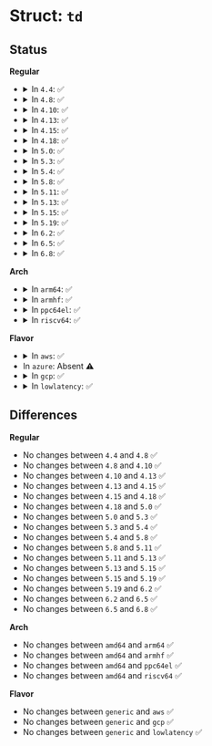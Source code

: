 # Struct: <code>td</code>

## Status
<b>Regular</b>
<ul>
<li>
<details>
<summary>In <code>4.4</code>: ✅</summary>

```c
struct td {
    __hc32 hwINFO;
    __hc32 hwCBP;
    __hc32 hwNextTD;
    __hc32 hwBE;
    __hc16 hwPSW[2];
    __u8 index;
    struct ed *ed;
    struct td *td_hash;
    struct td *next_dl_td;
    struct urb *urb;
    dma_addr_t td_dma;
    dma_addr_t data_dma;
    struct list_head td_list;
};
```
</details>
</li>
<li>
<details>
<summary>In <code>4.8</code>: ✅</summary>

```c
struct td {
    __hc32 hwINFO;
    __hc32 hwCBP;
    __hc32 hwNextTD;
    __hc32 hwBE;
    __hc16 hwPSW[2];
    __u8 index;
    struct ed *ed;
    struct td *td_hash;
    struct td *next_dl_td;
    struct urb *urb;
    dma_addr_t td_dma;
    dma_addr_t data_dma;
    struct list_head td_list;
};
```
</details>
</li>
<li>
<details>
<summary>In <code>4.10</code>: ✅</summary>

```c
struct td {
    __hc32 hwINFO;
    __hc32 hwCBP;
    __hc32 hwNextTD;
    __hc32 hwBE;
    __hc16 hwPSW[2];
    __u8 index;
    struct ed *ed;
    struct td *td_hash;
    struct td *next_dl_td;
    struct urb *urb;
    dma_addr_t td_dma;
    dma_addr_t data_dma;
    struct list_head td_list;
};
```
</details>
</li>
<li>
<details>
<summary>In <code>4.13</code>: ✅</summary>

```c
struct td {
    __hc32 hwINFO;
    __hc32 hwCBP;
    __hc32 hwNextTD;
    __hc32 hwBE;
    __hc16 hwPSW[2];
    __u8 index;
    struct ed *ed;
    struct td *td_hash;
    struct td *next_dl_td;
    struct urb *urb;
    dma_addr_t td_dma;
    dma_addr_t data_dma;
    struct list_head td_list;
};
```
</details>
</li>
<li>
<details>
<summary>In <code>4.15</code>: ✅</summary>

```c
struct td {
    __hc32 hwINFO;
    __hc32 hwCBP;
    __hc32 hwNextTD;
    __hc32 hwBE;
    __hc16 hwPSW[2];
    __u8 index;
    struct ed *ed;
    struct td *td_hash;
    struct td *next_dl_td;
    struct urb *urb;
    dma_addr_t td_dma;
    dma_addr_t data_dma;
    struct list_head td_list;
};
```
</details>
</li>
<li>
<details>
<summary>In <code>4.18</code>: ✅</summary>

```c
struct td {
    __hc32 hwINFO;
    __hc32 hwCBP;
    __hc32 hwNextTD;
    __hc32 hwBE;
    __hc16 hwPSW[2];
    __u8 index;
    struct ed *ed;
    struct td *td_hash;
    struct td *next_dl_td;
    struct urb *urb;
    dma_addr_t td_dma;
    dma_addr_t data_dma;
    struct list_head td_list;
};
```
</details>
</li>
<li>
<details>
<summary>In <code>5.0</code>: ✅</summary>

```c
struct td {
    __hc32 hwINFO;
    __hc32 hwCBP;
    __hc32 hwNextTD;
    __hc32 hwBE;
    __hc16 hwPSW[2];
    __u8 index;
    struct ed *ed;
    struct td *td_hash;
    struct td *next_dl_td;
    struct urb *urb;
    dma_addr_t td_dma;
    dma_addr_t data_dma;
    struct list_head td_list;
};
```
</details>
</li>
<li>
<details>
<summary>In <code>5.3</code>: ✅</summary>

```c
struct td {
    __hc32 hwINFO;
    __hc32 hwCBP;
    __hc32 hwNextTD;
    __hc32 hwBE;
    __hc16 hwPSW[2];
    __u8 index;
    struct ed *ed;
    struct td *td_hash;
    struct td *next_dl_td;
    struct urb *urb;
    dma_addr_t td_dma;
    dma_addr_t data_dma;
    struct list_head td_list;
};
```
</details>
</li>
<li>
<details>
<summary>In <code>5.4</code>: ✅</summary>

```c
struct td {
    __hc32 hwINFO;
    __hc32 hwCBP;
    __hc32 hwNextTD;
    __hc32 hwBE;
    __hc16 hwPSW[2];
    __u8 index;
    struct ed *ed;
    struct td *td_hash;
    struct td *next_dl_td;
    struct urb *urb;
    dma_addr_t td_dma;
    dma_addr_t data_dma;
    struct list_head td_list;
};
```
</details>
</li>
<li>
<details>
<summary>In <code>5.8</code>: ✅</summary>

```c
struct td {
    __hc32 hwINFO;
    __hc32 hwCBP;
    __hc32 hwNextTD;
    __hc32 hwBE;
    __hc16 hwPSW[2];
    __u8 index;
    struct ed *ed;
    struct td *td_hash;
    struct td *next_dl_td;
    struct urb *urb;
    dma_addr_t td_dma;
    dma_addr_t data_dma;
    struct list_head td_list;
};
```
</details>
</li>
<li>
<details>
<summary>In <code>5.11</code>: ✅</summary>

```c
struct td {
    __hc32 hwINFO;
    __hc32 hwCBP;
    __hc32 hwNextTD;
    __hc32 hwBE;
    __hc16 hwPSW[2];
    __u8 index;
    struct ed *ed;
    struct td *td_hash;
    struct td *next_dl_td;
    struct urb *urb;
    dma_addr_t td_dma;
    dma_addr_t data_dma;
    struct list_head td_list;
};
```
</details>
</li>
<li>
<details>
<summary>In <code>5.13</code>: ✅</summary>

```c
struct td {
    __hc32 hwINFO;
    __hc32 hwCBP;
    __hc32 hwNextTD;
    __hc32 hwBE;
    __hc16 hwPSW[2];
    __u8 index;
    struct ed *ed;
    struct td *td_hash;
    struct td *next_dl_td;
    struct urb *urb;
    dma_addr_t td_dma;
    dma_addr_t data_dma;
    struct list_head td_list;
};
```
</details>
</li>
<li>
<details>
<summary>In <code>5.15</code>: ✅</summary>

```c
struct td {
    __hc32 hwINFO;
    __hc32 hwCBP;
    __hc32 hwNextTD;
    __hc32 hwBE;
    __hc16 hwPSW[2];
    __u8 index;
    struct ed *ed;
    struct td *td_hash;
    struct td *next_dl_td;
    struct urb *urb;
    dma_addr_t td_dma;
    dma_addr_t data_dma;
    struct list_head td_list;
};
```
</details>
</li>
<li>
<details>
<summary>In <code>5.19</code>: ✅</summary>

```c
struct td {
    __hc32 hwINFO;
    __hc32 hwCBP;
    __hc32 hwNextTD;
    __hc32 hwBE;
    __hc16 hwPSW[2];
    __u8 index;
    struct ed *ed;
    struct td *td_hash;
    struct td *next_dl_td;
    struct urb *urb;
    dma_addr_t td_dma;
    dma_addr_t data_dma;
    struct list_head td_list;
};
```
</details>
</li>
<li>
<details>
<summary>In <code>6.2</code>: ✅</summary>

```c
struct td {
    __hc32 hwINFO;
    __hc32 hwCBP;
    __hc32 hwNextTD;
    __hc32 hwBE;
    __hc16 hwPSW[2];
    __u8 index;
    struct ed *ed;
    struct td *td_hash;
    struct td *next_dl_td;
    struct urb *urb;
    dma_addr_t td_dma;
    dma_addr_t data_dma;
    struct list_head td_list;
};
```
</details>
</li>
<li>
<details>
<summary>In <code>6.5</code>: ✅</summary>

```c
struct td {
    __hc32 hwINFO;
    __hc32 hwCBP;
    __hc32 hwNextTD;
    __hc32 hwBE;
    __hc16 hwPSW[2];
    __u8 index;
    struct ed *ed;
    struct td *td_hash;
    struct td *next_dl_td;
    struct urb *urb;
    dma_addr_t td_dma;
    dma_addr_t data_dma;
    struct list_head td_list;
};
```
</details>
</li>
<li>
<details>
<summary>In <code>6.8</code>: ✅</summary>

```c
struct td {
    __hc32 hwINFO;
    __hc32 hwCBP;
    __hc32 hwNextTD;
    __hc32 hwBE;
    __hc16 hwPSW[2];
    __u8 index;
    struct ed *ed;
    struct td *td_hash;
    struct td *next_dl_td;
    struct urb *urb;
    dma_addr_t td_dma;
    dma_addr_t data_dma;
    struct list_head td_list;
};
```
</details>
</li>
</ul>
<b>Arch</b>
<ul>
<li>
<details>
<summary>In <code>arm64</code>: ✅</summary>

```c
struct td {
    __hc32 hwINFO;
    __hc32 hwCBP;
    __hc32 hwNextTD;
    __hc32 hwBE;
    __hc16 hwPSW[2];
    __u8 index;
    struct ed *ed;
    struct td *td_hash;
    struct td *next_dl_td;
    struct urb *urb;
    dma_addr_t td_dma;
    dma_addr_t data_dma;
    struct list_head td_list;
};
```
</details>
</li>
<li>
<details>
<summary>In <code>armhf</code>: ✅</summary>

```c
struct td {
    __hc32 hwINFO;
    __hc32 hwCBP;
    __hc32 hwNextTD;
    __hc32 hwBE;
    __hc16 hwPSW[2];
    __u8 index;
    struct ed *ed;
    struct td *td_hash;
    struct td *next_dl_td;
    struct urb *urb;
    dma_addr_t td_dma;
    dma_addr_t data_dma;
    struct list_head td_list;
};
```
</details>
</li>
<li>
<details>
<summary>In <code>ppc64el</code>: ✅</summary>

```c
struct td {
    __hc32 hwINFO;
    __hc32 hwCBP;
    __hc32 hwNextTD;
    __hc32 hwBE;
    __hc16 hwPSW[2];
    __u8 index;
    struct ed *ed;
    struct td *td_hash;
    struct td *next_dl_td;
    struct urb *urb;
    dma_addr_t td_dma;
    dma_addr_t data_dma;
    struct list_head td_list;
};
```
</details>
</li>
<li>
<details>
<summary>In <code>riscv64</code>: ✅</summary>

```c
struct td {
    __hc32 hwINFO;
    __hc32 hwCBP;
    __hc32 hwNextTD;
    __hc32 hwBE;
    __hc16 hwPSW[2];
    __u8 index;
    struct ed *ed;
    struct td *td_hash;
    struct td *next_dl_td;
    struct urb *urb;
    dma_addr_t td_dma;
    dma_addr_t data_dma;
    struct list_head td_list;
};
```
</details>
</li>
</ul>
<b>Flavor</b>
<ul>
<li>
<details>
<summary>In <code>aws</code>: ✅</summary>

```c
struct td {
    __hc32 hwINFO;
    __hc32 hwCBP;
    __hc32 hwNextTD;
    __hc32 hwBE;
    __hc16 hwPSW[2];
    __u8 index;
    struct ed *ed;
    struct td *td_hash;
    struct td *next_dl_td;
    struct urb *urb;
    dma_addr_t td_dma;
    dma_addr_t data_dma;
    struct list_head td_list;
};
```
</details>
</li>
<li>
In <code>azure</code>: Absent ⚠️
</li>
<li>
<details>
<summary>In <code>gcp</code>: ✅</summary>

```c
struct td {
    __hc32 hwINFO;
    __hc32 hwCBP;
    __hc32 hwNextTD;
    __hc32 hwBE;
    __hc16 hwPSW[2];
    __u8 index;
    struct ed *ed;
    struct td *td_hash;
    struct td *next_dl_td;
    struct urb *urb;
    dma_addr_t td_dma;
    dma_addr_t data_dma;
    struct list_head td_list;
};
```
</details>
</li>
<li>
<details>
<summary>In <code>lowlatency</code>: ✅</summary>

```c
struct td {
    __hc32 hwINFO;
    __hc32 hwCBP;
    __hc32 hwNextTD;
    __hc32 hwBE;
    __hc16 hwPSW[2];
    __u8 index;
    struct ed *ed;
    struct td *td_hash;
    struct td *next_dl_td;
    struct urb *urb;
    dma_addr_t td_dma;
    dma_addr_t data_dma;
    struct list_head td_list;
};
```
</details>
</li>
</ul>

## Differences
<b>Regular</b>
<ul>
<li>
No changes between <code>4.4</code> and <code>4.8</code> ✅
</li>
<li>
No changes between <code>4.8</code> and <code>4.10</code> ✅
</li>
<li>
No changes between <code>4.10</code> and <code>4.13</code> ✅
</li>
<li>
No changes between <code>4.13</code> and <code>4.15</code> ✅
</li>
<li>
No changes between <code>4.15</code> and <code>4.18</code> ✅
</li>
<li>
No changes between <code>4.18</code> and <code>5.0</code> ✅
</li>
<li>
No changes between <code>5.0</code> and <code>5.3</code> ✅
</li>
<li>
No changes between <code>5.3</code> and <code>5.4</code> ✅
</li>
<li>
No changes between <code>5.4</code> and <code>5.8</code> ✅
</li>
<li>
No changes between <code>5.8</code> and <code>5.11</code> ✅
</li>
<li>
No changes between <code>5.11</code> and <code>5.13</code> ✅
</li>
<li>
No changes between <code>5.13</code> and <code>5.15</code> ✅
</li>
<li>
No changes between <code>5.15</code> and <code>5.19</code> ✅
</li>
<li>
No changes between <code>5.19</code> and <code>6.2</code> ✅
</li>
<li>
No changes between <code>6.2</code> and <code>6.5</code> ✅
</li>
<li>
No changes between <code>6.5</code> and <code>6.8</code> ✅
</li>
</ul>
<b>Arch</b>
<ul>
<li>
No changes between <code>amd64</code> and <code>arm64</code> ✅
</li>
<li>
No changes between <code>amd64</code> and <code>armhf</code> ✅
</li>
<li>
No changes between <code>amd64</code> and <code>ppc64el</code> ✅
</li>
<li>
No changes between <code>amd64</code> and <code>riscv64</code> ✅
</li>
</ul>
<b>Flavor</b>
<ul>
<li>
No changes between <code>generic</code> and <code>aws</code> ✅
</li>
<li>
No changes between <code>generic</code> and <code>gcp</code> ✅
</li>
<li>
No changes between <code>generic</code> and <code>lowlatency</code> ✅
</li>
</ul>
